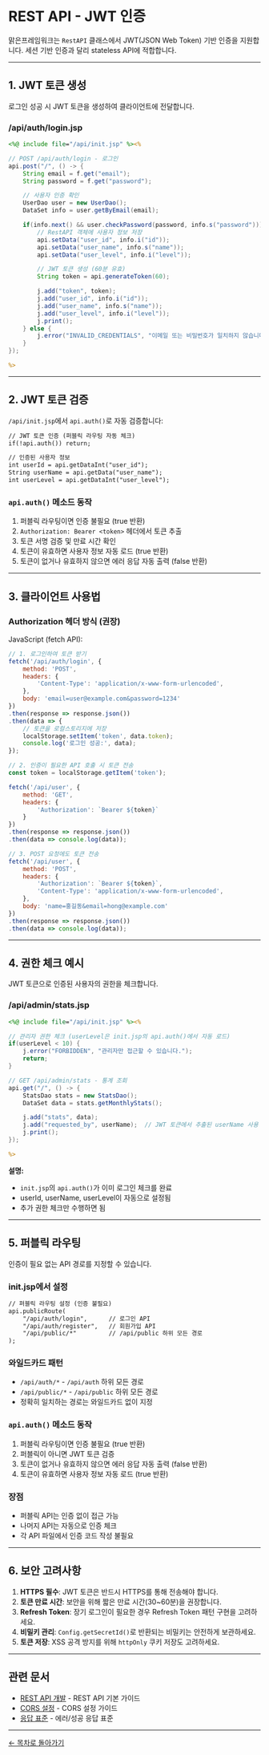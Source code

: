 # REST API - JWT 인증

맑은프레임워크는 `RestAPI` 클래스에서 JWT(JSON Web Token) 기반 인증을 지원합니다. 세션 기반 인증과 달리 stateless API에 적합합니다.

---

## 1. JWT 토큰 생성

로그인 성공 시 JWT 토큰을 생성하여 클라이언트에 전달합니다.

### /api/auth/login.jsp

```jsp
<%@ include file="/api/init.jsp" %><%

// POST /api/auth/login - 로그인
api.post("/", () -> {
    String email = f.get("email");
    String password = f.get("password");

    // 사용자 인증 확인
    UserDao user = new UserDao();
    DataSet info = user.getByEmail(email);

    if(info.next() && user.checkPassword(password, info.s("password"))) {
        // RestAPI 객체에 사용자 정보 저장
        api.setData("user_id", info.i("id"));
        api.setData("user_name", info.s("name"));
        api.setData("user_level", info.i("level"));

        // JWT 토큰 생성 (60분 유효)
        String token = api.generateToken(60);

        j.add("token", token);
        j.add("user_id", info.i("id"));
        j.add("user_name", info.s("name"));
        j.add("user_level", info.i("level"));
        j.print();
    } else {
        j.error("INVALID_CREDENTIALS", "이메일 또는 비밀번호가 일치하지 않습니다.");
    }
});

%>
```

---

## 2. JWT 토큰 검증

`/api/init.jsp`에서 `api.auth()`로 자동 검증합니다:

```jsp
// JWT 토큰 인증 (퍼블릭 라우팅 자동 체크)
if(!api.auth()) return;

// 인증된 사용자 정보
int userId = api.getDataInt("user_id");
String userName = api.getData("user_name");
int userLevel = api.getDataInt("user_level");
```

### `api.auth()` 메소드 동작

1. 퍼블릭 라우팅이면 인증 불필요 (true 반환)
2. `Authorization: Bearer <token>` 헤더에서 토큰 추출
3. 토큰 서명 검증 및 만료 시간 확인
4. 토큰이 유효하면 사용자 정보 자동 로드 (true 반환)
5. 토큰이 없거나 유효하지 않으면 에러 응답 자동 출력 (false 반환)

---

## 3. 클라이언트 사용법

### Authorization 헤더 방식 (권장)

JavaScript (fetch API):

```javascript
// 1. 로그인하여 토큰 받기
fetch('/api/auth/login', {
    method: 'POST',
    headers: {
        'Content-Type': 'application/x-www-form-urlencoded',
    },
    body: 'email=user@example.com&password=1234'
})
.then(response => response.json())
.then(data => {
    // 토큰을 로컬스토리지에 저장
    localStorage.setItem('token', data.token);
    console.log('로그인 성공:', data);
});

// 2. 인증이 필요한 API 호출 시 토큰 전송
const token = localStorage.getItem('token');

fetch('/api/user', {
    method: 'GET',
    headers: {
        'Authorization': `Bearer ${token}`
    }
})
.then(response => response.json())
.then(data => console.log(data));

// 3. POST 요청에도 토큰 전송
fetch('/api/user', {
    method: 'POST',
    headers: {
        'Authorization': `Bearer ${token}`,
        'Content-Type': 'application/x-www-form-urlencoded',
    },
    body: 'name=홍길동&email=hong@example.com'
})
.then(response => response.json())
.then(data => console.log(data));
```

---

## 4. 권한 체크 예시

JWT 토큰으로 인증된 사용자의 권한을 체크합니다.

### /api/admin/stats.jsp

```jsp
<%@ include file="/api/init.jsp" %><%

// 관리자 권한 체크 (userLevel은 init.jsp의 api.auth()에서 자동 로드)
if(userLevel < 10) {
    j.error("FORBIDDEN", "관리자만 접근할 수 있습니다.");
    return;
}

// GET /api/admin/stats - 통계 조회
api.get("/", () -> {
    StatsDao stats = new StatsDao();
    DataSet data = stats.getMonthlyStats();

    j.add("stats", data);
    j.add("requested_by", userName);  // JWT 토큰에서 추출된 userName 사용
    j.print();
});

%>
```

**설명:**
- `init.jsp`의 `api.auth()`가 이미 로그인 체크를 완료
- userId, userName, userLevel이 자동으로 설정됨
- 추가 권한 체크만 수행하면 됨

---

## 5. 퍼블릭 라우팅

인증이 필요 없는 API 경로를 지정할 수 있습니다.

### init.jsp에서 설정

```jsp
// 퍼블릭 라우팅 설정 (인증 불필요)
api.publicRoute(
    "/api/auth/login",      // 로그인 API
    "/api/auth/register",   // 회원가입 API
    "/api/public/*"         // /api/public 하위 모든 경로
);
```

### 와일드카드 패턴

- `/api/auth/*` - `/api/auth` 하위 모든 경로
- `/api/public/*` - `/api/public` 하위 모든 경로
- 정확히 일치하는 경로는 와일드카드 없이 지정

### `api.auth()` 메소드 동작

1. 퍼블릭 라우팅이면 인증 불필요 (true 반환)
2. 퍼블릭이 아니면 JWT 토큰 검증
3. 토큰이 없거나 유효하지 않으면 에러 응답 자동 출력 (false 반환)
4. 토큰이 유효하면 사용자 정보 자동 로드 (true 반환)

### 장점

- 퍼블릭 API는 인증 없이 접근 가능
- 나머지 API는 자동으로 인증 체크
- 각 API 파일에서 인증 코드 작성 불필요

---

## 6. 보안 고려사항

1. **HTTPS 필수**: JWT 토큰은 반드시 HTTPS를 통해 전송해야 합니다.
2. **토큰 만료 시간**: 보안을 위해 짧은 만료 시간(30~60분)을 권장합니다.
3. **Refresh Token**: 장기 로그인이 필요한 경우 Refresh Token 패턴 구현을 고려하세요.
4. **비밀키 관리**: `Config.getSecretId()`로 반환되는 비밀키는 안전하게 보관하세요.
5. **토큰 저장**: XSS 공격 방지를 위해 `httpOnly` 쿠키 저장도 고려하세요.

---

## 관련 문서

- [REST API 개발](restapi.md) - REST API 기본 가이드
- [CORS 설정](restapi-cors.md) - CORS 설정 가이드
- [응답 표준](restapi-response.md) - 에러/성공 응답 표준

---

[← 목차로 돌아가기](README.md)
